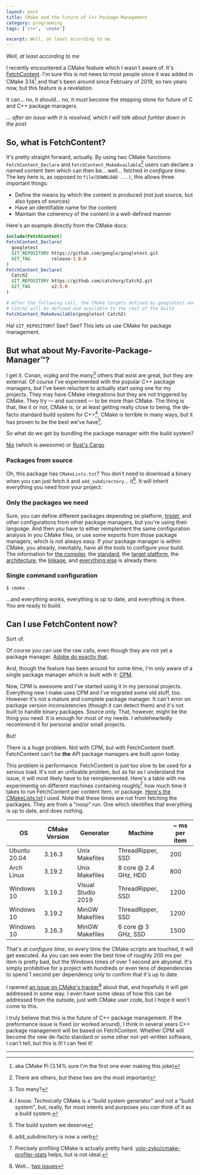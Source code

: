 ```yaml
---
layout: post
title: CMake and the Future of C++ Package Management
category: programming
tags: ['c++', 'cmake']

excerpt: Well, at least according to me
---
```


*Well, at least according to me*

I recently encountered a CMake feature which I wasn't aware of. It's [FetchContent](https://cmake.org/cmake/help/latest/module/FetchContent.html). I'm sure this is not news to most people since it was added in CMake 3.14[^1] and that's been around since February of 2019, so two years now, but this feature is a revelation.

It can... no, it should... no, it *must* become the stepping stone for future of C and C++ package managers.

*... after an issue with it is resolved, which I will talk about furhter down in the post*

## So, what is FetchContent?

It's pretty straight forward, actually. By using two CMake functions: `FetchContent_Declare` and `FetchContent_MakeAvailable`[^2] users can declare a named content item which can then be... well... fetched *in configure time*. The key here is, as opposed to `file(DOWNLOAD ...)`, this allows three important things:

* Define the means by which the content is produced (not just source, but also types of sources)
* Have an identifiable name for the content
* Maintain the coherency of the content in a well-defined manner

Here's an example directly from the CMake docs:

```cmake
include(FetchContent)
FetchContent_Declare(
  googletest
  GIT_REPOSITORY https://github.com/google/googletest.git
  GIT_TAG        release-1.8.0
)
FetchContent_Declare(
  Catch2
  GIT_REPOSITORY https://github.com/catchorg/Catch2.git
  GIT_TAG        v2.5.0
)

# After the following call, the CMake targets defined by googletest and
# Catch2 will be defined and available to the rest of the build
FetchContent_MakeAvailable(googletest Catch2)
```

Ha! `GIT_REPOSITORY`! See? See? This lets us use CMake for package management.

## But what about My-Favorite-Package-Manager&trade;?

I get it. Conan, vcpkg and the many[^3] others that exist are great, but they are external. Of course I've experimented with the popular C++ package managers, but I've been reluctant to actually start using one for my projects. They may have CMake integrations but they are not triggered by CMake. They try &mdash; and succeed &mdash; to be more than CMake. The thing is that, like it or not, CMake is, or at least getting really close to being, the de-facto standard build system for C++[^4]. CMake is terrible in many ways, but it has proven to be the best we've have[^5].

So what do we get by bundling the package manager with the build system?

[Nix](https://en.wikipedia.org/wiki/Nix_package_manager) (which is awesome) or [Rust's Cargo](https://doc.rust-lang.org/cargo/guide/)

### Packages from source

Oh, this package has `CMakeLists.txt`? You don't need to download a binary when you can just fetch it and `add_subdirectory`... it[^6]. It will inherit everything you need from your project.

### Only the packages we need

Sure, you can define different packages depending on platform, [triplet](https://vcpkg.readthedocs.io/en/latest/users/triplets/), and other configurations from other package managers, but you're using their language. And then you have to either reimplement the same configuration analysis in you CMake files, or use some exports from those package managers, which is not always easy. If your package manager is within CMake, you already, inevitably, have all the tools to configure your build. The information for [the compiler](https://cmake.org/cmake/help/v3.3/variable/CMAKE_LANG_COMPILER.html), the [standard](https://cmake.org/cmake/help/latest/variable/CMAKE_CXX_STANDARD.html), the [target platform](https://cmake.org/cmake/help/latest/variable/CMAKE_SYSTEM_NAME.html), the [architecture](https://cmake.org/cmake/help/latest/variable/CMAKE_SYSTEM_PROCESSOR.html), the [linkage](https://cmake.org/cmake/help/latest/variable/BUILD_SHARED_LIBS.html), and [everything else](https://cmake.org/cmake/help/latest/manual/cmake-toolchains.7.html) is already there.

### Single command configuration

`$ cmake .`

...and everything works, everything is up to date, and everything is there. You are ready to build.

## Can I use FetchContent now?

Sort of.

Of course you can use the raw calls, even though they are not yet a package manager. [Adobe do exactly that](https://github.com/adobe/lagrange/tree/72f9a5447b6803245d43a37a18b76e59c16fbda8/cmake/recipes/external).

And, though the feature has been around for some time, I'm only aware of a single package manager which is built with it: [CPM](https://github.com/TheLartians/CPM.cmake).

Now, CPM is awesome and I've started using it in my personal projects. Everything new I make uses CPM and I've migrated some old stuff, too. However it's not a mature and complete package manager. It can't error on package version inconsistencies (though it can detect them) and it's not built to handle binary packages. Source only. That, however, might be the thing you need. It is enough for most of my needs. I wholeheartedly recommend it for personal and/or small projects.

But!

There is a huge problem. Not with CPM, but with FetchContent itself. FetchContent can't be **the** API package managers are built upon today.

This problem is performance. FetchContent is just too slow to be used for a serious load. It's not an unfixable problem, but as far as I understand the issue, it will most likely have to be reimplemented. Here's a table with me experimentig on different machines containing roughly[^7] how much time it takes to run FetchContent per content item, or package. [Here's the CMakeLists.txt](https://github.com/iboB/cmake-fetch-content-perf/blob/82ee13918550f18bbf22bd3bf38c721a7de9fb80/CMakeLists.txt) I used. Note that these times are not from fetching the packages. They are from a "noop" run. One which identifies that everything is up to date, and does nothing.

| OS | CMake Version | Generator | Machine | ~ ms per item |
| ------ | ------ | ------ | ------ | ------ |
| Ubuntu 20.04 | 3.16.3 | Unix Makefiles | ThreadRipper, SSD | 200 |
| Arch Linux | 3.19.2 | Unix Makefiles | 8 core @ 2.4 GHz, HDD | 800 |
| Windows 10 | 3.19.2 | Visual Studio 2019 | ThreadRipper, SSD | 1200 |
| Windows 10 | 3.19.2 | MinGW Makefiles | ThreadRipper, SSD | 1200 |
| Windows 10 | 3.16.3 | MinGW Makefiles | 6 core @ 3 GHz, SSD | 1500 |

That's at *configure time*, so every time the CMake scripts are touched, it will get executed. As you can see even the best time of roughly 200 ms per item is pretty bad, but the Windows times of over 1 second are abysmal. It's simply prohibitive for a project with hundreds or even tens of dependencies to spend 1 second per dependency only to confirm that it's up to date.

I opened [an issue on CMake's tracker](https://gitlab.kitware.com/cmake/cmake/-/issues/21703)[^8] about that, and hopefully it will get addressed in some way. I even have some ideas of how this can be addressed from the outside, just with CMake user code, but I hope it won't come to this.

I truly believe that this is the future of C++ package management. If the preformance issue is fixed (or worked around), I think in several years C++ package management will be based on FetchContent. Whether CPM will become *the* new de-facto standard or some other not-yet-written software, I can't tell, but this is it! I can feel it!

___

[^1]: aka CMake Pi (3.14% sure I'm the first one ever making this joke)
[^2]: There are others, but these two are the most important
[^3]: Too many?
[^4]: I know. *Technically* CMake is a "build system generator" and not a "build system", but, really, for most intents and purposes you *can* think of it as a build system.
[^5]: The build system we deserve
[^6]: add_subdirectory is now a verb
[^7]: Precisely profiling CMake is actually pretty hard. [volo-zyko/cmake-profiler-stats](https://github.com/volo-zyko/cmake-profile-stats) helps, but is not ideal.
[^8]: Well... [two issues](https://gitlab.kitware.com/cmake/cmake/-/issues/21698)
